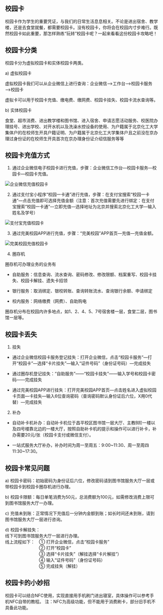 ## 校园卡

校园卡作为学生的重要凭证，与我们的日常生活息息相关。不论是进出宿舍、教学楼，还是去食堂就餐，都需要校园卡。没有校园卡，你将会在校园内寸步难行。既然校园卡如此重要，那怎样熟练“玩转”校园卡呢？一起来看看这份校园卡攻略吧！

## 校园卡分类

校园卡分为虚拟校园卡和实体校园卡两类。

a) 虚拟校园卡

虚拟校园卡我们可以从企业微信上进行查询：企业微信——>工作台——>校园卡服务——>校园卡

虚拟卡可以用于校园卡充值、缴电费、缴网费、校园卡挂失、校园卡流水查询等。

b) 实体校园卡

食堂、超市消费、进出教学楼和图书馆、进入宿舍、申请志愿活动服务、校医院办理挂号、进出学校、对开水机以及洗澡水控设备的使用、为户籍属于北京化工大学集体户的在校师生开具户籍证明、为户籍属于北京化工大学集体户且之前没在京办理过身份证的在校师生开具首次在京办理身份证介绍信服务等等

## 校园卡充值方式

1. 通过企业微信电子校园卡进行充值，步骤：企业微信工作台—校园卡服务—校园卡—校园卡充值。

![企业微信充值校园卡](./img/校园卡充值.gif)

2. 通过支付宝小程序“校园一卡通”进行充值，步骤：在支付宝搜索“校园一卡通”—点击充值即可选择充值金额（注意：首次充值需要先进行绑定：在支付宝搜索“校园一卡通”—立即充值—选择地址为北京并搜索北京化工大学—输入姓名及学号）

![支付宝充值校园卡](./img/支付宝充值.png)

3. 通过完美校园APP进行充值，步骤：“完美校园”APP首页—充值—充值金额。

![完美校园充值校园卡](./img/完美校园充值.png)

4. 圈存机

圈存机可办理业务的业务有

* 自助服务：信息查询、流水查询、密码修改、修改限额、档案重写、校园卡挂失、校园卡解挂、遗失卡招领

* 银行服务：取消绑定、银校转账、查询转账流水、查询银行余额、申请绑定

* 校内服务：网络缴费（网费）、自助购电

圈存机分布在校园内许多地点，如1、2、4、5、7号宿舍楼一层，食堂二层，图书馆一层等。


## 校园卡丢失

1. 挂失

* 通过企业微信校园卡服务登记挂失：打开企业微信，点击“校园卡服务”—打开“校园卡”—选择“卡片挂失”—输入“证件号码”（身份证号码）—完成挂失

* 通过圈存机登记挂失：“自助服务”——“校园卡挂失”——输入学号和校园卡密码——完成挂失

* 通过完美校园APP进行挂失：打开完美校园APP首页—点击姓名进入虚拟校园卡页面—卡挂失—输入6位查询密码（查询密码默认身份证后六位，X用0代替）—完成挂失

2. 补办

* 自动补卡机补办：自动补卡机位于昌平校区图书馆一层大厅、主教B阶一楼以及四号楼靠北边的一楼大厅，按照自助补卡机的提示和操作可以进行补卡，补办需要20元/张（校园卡支付或微信支付）。

* 一站式服务大厅补办，补办时间为周一至周五：9:00~11:30、周一至周四11:30~17:30。


## 校园卡常见问题

a) 校园卡密码：初始密码为身份证后六位，修改密码请到图书馆服务大厅一层或带校园卡到校园卡圈存机进行办理。

b) 校园卡限额：每日单笔消费为50元，总消费额为100元，如需修改消费上限可到图书馆服务大厅一办理。

c) 充值未到账：正常情况下充值后一分钟内金额到账；如长时间还未到账，请到图书馆服务大厅一层进行咨询。

d) 校园卡解挂失：  
线下可到图书馆服务大厅一层进行办理。  
线上流程如下：　① 打开企业微信，点击“校园卡服务”  
　　　　　　　　② 打开“校园卡”  
　　　　　　　　③ 选择“卡片挂失”（解挂选择“卡片解挂”）  
　　　　　　　　④ 输入“证件号码”（身份证号码）  
　　　　　　　　⑤ 完成挂失（解挂）

## 校园卡的小妙招

校园卡可以结合NFC使用，实现直接用手机刷门进出寝室，具体操作可以参考手机NFC自带的教程。
注：NFC为高级功能，但不能用于消费刷卡，部分旧手机不具备此功能。

